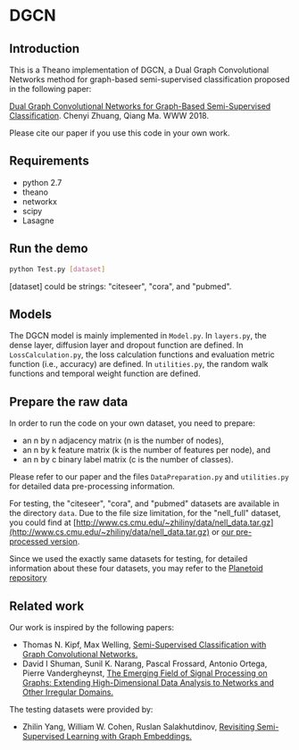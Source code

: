 # DGCN

## Introduction

This is a Theano implementation of DGCN, a Dual Graph Convolutional Networks method for graph-based semi-supervised classification proposed in the following paper:

[Dual Graph Convolutional Networks for Graph-Based Semi-Supervised Classification](https://www.researchgate.net/publication/324514333_Dual_Graph_Convolutional_Networks_for_Graph-Based_Semi-Supervised_Classification).
Chenyi Zhuang, Qiang Ma.
WWW 2018.

Please cite our paper if you use this code in your own work.

## Requirements

* python 2.7
* theano
* networkx
* scipy
* Lasagne

## Run the demo

```bash
python Test.py [dataset]
```

[dataset] could be strings: "citeseer", "cora", and "pubmed".

## Models

The DGCN model is mainly implemented in `Model.py`. In `layers.py`, the dense layer, diffusion layer and dropout function are defined. In `LossCalculation.py`, the loss calculation functions and evaluation metric function (i.e., accuracy) are defined. In `utilities.py`, the random walk functions and temporal weight function are defined. 

## Prepare the raw data

In order to run the code on your own dataset, you need to prepare:
* an n by n adjacency matrix (n is the number of nodes), 
* an n by k feature matrix (k is the number of features per node), and
* an n by c binary label matrix (c is the number of classes).

Please refer to our paper and the files `DataPreparation.py` and `utilities.py` for detailed data pre-processing information.

For testing, the "citeseer", "cora", and "pubmed" datasets are available in the directory `data`. Due to the file size limitation, for the "nell_full" dataset, you could find at [http://www.cs.cmu.edu/~zhiliny/data/nell_data.tar.gz](http://www.cs.cmu.edu/~zhiliny/data/nell_data.tar.gz) or [our pre-processed version](https://www.dropbox.com/s/bxrvf1syyuzmcqq/DGCN.zip?dl=0).

Since we used the exactly same datasets for testing, for detailed information about these four datasets, you may refer to the [Planetoid repository](https://github.com/kimiyoung/planetoid)

## Related work

Our work is inspired by the following papers:

* Thomas N. Kipf, Max Welling, [Semi-Supervised Classification with Graph Convolutional Networks.](http://arxiv.org/abs/1609.02907)
* David I Shuman, Sunil K. Narang, Pascal Frossard, Antonio Ortega, Pierre Vandergheynst, [The Emerging Field of Signal Processing on Graphs: Extending High-Dimensional Data Analysis to Networks and Other Irregular Domains.](https://arxiv.org/abs/1211.0053)

The testing datasets were provided by:
* Zhilin Yang, William W. Cohen, Ruslan Salakhutdinov, [Revisiting Semi-Supervised Learning with Graph Embeddings.](https://arxiv.org/abs/1603.08861)
